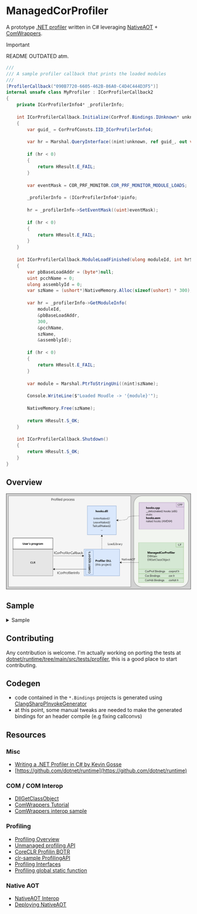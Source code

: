 # ManagedCorProfiler

A prototype [.NET profiler](https://learn.microsoft.com/en-us/dotnet/framework/unmanaged-api/profiling/) written in C# leveraging [NativeAOT](https://learn.microsoft.com/en-us/dotnet/core/deploying/native-aot/) + [ComWrappers](https://learn.microsoft.com/en-us/dotnet/api/system.runtime.interopservices.comwrappers?view=net-7.0).

> [!IMPORTANT]  
> README OUTDATED atm.

```csharp
///
/// A sample profiler callback that prints the loaded modules
///
[ProfilerCallback("090B7720-6605-462B-86A0-C4D4C444D3F5")]
internal unsafe class MyProfiler : ICorProfilerCallback2
{
    private ICorProfilerInfo4* _profilerInfo;
    
    int ICorProfilerCallback.Initialize(CorProf.Bindings.IUnknown* unknown)
    {
        var guid_ = CorProfConsts.IID_ICorProfilerInfo4;

        var hr = Marshal.QueryInterface((nint)unknown, ref guid_, out var pinfo);

        if (hr < 0)
        {
            return HResult.E_FAIL;
        }

        var eventMask = COR_PRF_MONITOR.COR_PRF_MONITOR_MODULE_LOADS;

        _profilerInfo = (ICorProfilerInfo4*)pinfo;

        hr = _profilerInfo->SetEventMask((uint)eventMask);
        
        if (hr < 0)
        {
            return HResult.E_FAIL;
        }
    }
    
    int ICorProfilerCallback.ModuleLoadFinished(ulong moduleId, int hrStatus)
    {
        var pbBaseLoadAddr = (byte*)null;
        uint pcchName = 0;
        ulong assemblyId = 0;
        var szName = (ushort*)NativeMemory.Alloc(sizeof(ushort) * 300);

        var hr = _profilerInfo->GetModuleInfo(
            moduleId,
            &pbBaseLoadAddr,
            300,
            &pcchName,
            szName,
            &assemblyId);

        if (hr < 0)
        {
            return HResult.E_FAIL;
        }

        var module = Marshal.PtrToStringUni((nint)szName);

        Console.WriteLine($"Loaded Moudle -> '{module}'");

        NativeMemory.Free(szName);

        return HResult.S_OK;
    }
    
    int ICorProfilerCallback.Shutdown() 
    {
        return HResult.S_OK; 
    }
}
```

## Overview
<img src="/docs/images/overview.png"></img>

## Sample
<details>
  <summary>Sample</summary>
The sample produces a native DLL that can be loaded as a CLR Profiler.

To test the concept, the example does a few basic things:
 1. Exposes `DllGetClassObject` DLL entry point
 2. Implements `ICorProfilerCallback` + `ICorProfilerCallback2` interfaces
 3. hooks to `ICorProfilerCallback::ModuleLoadFinished` and `ICorProfilerInfo2::SetEnterLeaveFunctionHooks2`
 4. logs the name of every loaded module

## Sample output
<pre><samp>C:\ManagedCorProfiler\ManagedCorProfiler> <kbd>.\run.cmd</kbd>
DllMain(reason=DLL_PROCESS_ATTACH)
DllGetClassObject(reason=DLL_THREAD_ATTACH)
        RCLSID = cf0d821e-299b-5307-a3d8-b283c03916dd
        RIID   = 00000001-0000-0000-c000-000000000046
MyProfiler!Initialize:::ICorProfilerCallback!Initialize()
Loaded Moudle -> 'C:\Users\user\..\runtime\artifacts\bin\coreclr\windows.x64.Debug\System.Private.CoreLib.dll'
Loaded Moudle -> 'C:\Users\user\..\SampleApp\bin\Debug\net7.0\SampleApp.dll'
Loaded Moudle -> 'C:\Program Files\dotnet\shared\Microsoft.NETCore.App\7.0.0\system.runtime.dll'
Loaded Moudle -> 'C:\Program Files\dotnet\shared\Microsoft.NETCore.App\7.0.0\system.console.dll'
Loaded Moudle -> 'C:\Program Files\dotnet\shared\Microsoft.NETCore.App\7.0.0\system.threading.dll'
Loaded Moudle -> 'C:\Program Files\dotnet\shared\Microsoft.NETCore.App\7.0.0\system.text.encoding.extensions.dll'
Loaded Moudle -> 'C:\Program Files\dotnet\shared\Microsoft.NETCore.App\7.0.0\system.runtime.interopservices.dll'
[... OMITTED ...]
=> GetPinnableReference()
=> get_Length()
=> WriteFile()
=> SetLastSystemError()
Hello World!
=> GetLastSystemError()
=> Flush()
=> Flush()
Hello World!
=> OnProcessExit()
[... OMITTED ...]
C:\ManagedCorProfiler\ManagedCorProfiler> █</samp></pre>
> output is actually interleaved, formatted and trimmed for clarity
> 
## Other approaches or variations
> not tested, just off the top of my head
- [DNNE](https://github.com/AaronRobinsonMSFT/DNNE) + managed assembly implementing the profiler itself
- A native (C++) library using `nethost` to host an instance of the CRL + a managed library implementing the profiler
- do not use `ComWrappers` but directly mess with `UnmanagedCallersOnly`, [function pointers](https://learn.microsoft.com/it-it/dotnet/csharp/language-reference/proposals/csharp-9.0/function-pointers) and co to manually implement COM ABI vtables.

## Dumpbin of the profiler DLL
<pre><samp>C:\ManagedCorProfiler\ManagedCorProfiler> <kbd>dumpbin.exe /EXPORTS bin\Debug\net7.0\win-x64\native\ManagedCorProfiler.dll</kbd>
[...OMITTED FOR BREVITY...]
    ordinal hint RVA      name
          1    0 00232660 DllCanUnloadNow = DllCanUnloadNow
          2    1 002323A0 DllGetClassObject = DllGetClassObject
          3    2 002326A0 DllMain = DllMain
          4    3 00497430 DotNetRuntimeDebugHeader = DotNetRuntimeDebugHeader
[...OMITTED FOR BREVITY...]
C:\ManagedCorProfiler\ManagedCorProfiler> █</samp></pre>
</details>

## Contributing
Any contribution is welcome.
I'm actually working on porting the tests at [dotnet/runtime/tree/main/src/tests/profiler](https://github.com/dotnet/runtime/tree/main/src/tests/profiler),
this is a good place to start contributing.

## Codegen
- code contained in the `*.Bindings` projects is generated using [ClangSharpPInvokeGenerator](https://github.com/dotnet/ClangSharp)
- at this point, some manual tweaks are needed to make the generated bindings for an header compile (e.g fixing callconvs)

## Resources
### Misc
- [Writing a .NET Profiler in C# by Kevin Gosse](https://minidump.net/writing-a-net-profiler-in-c-part-1-d3978aae9b12)
- [https://github.com/dotnet/runtime](https://github.com/dotnet/runtime)
### COM / COM Interop
- [DllGetClassObject](https://learn.microsoft.com/en-us/windows/win32/api/combaseapi/nf-combaseapi-dllgetclassobject)
- [ComWrappers Tutorial](https://learn.microsoft.com/en-us/dotnet/standard/native-interop/tutorial-comwrappers)
- [ComWrappers interop sample](https://github.com/dotnet/samples/blob/main/core/interop/comwrappers/Tutorial/Program.cs)
### Profiling
- [Profiling Overview](https://learn.microsoft.com/en-us/dotnet/framework/unmanaged-api/profiling/profiling-overview)
- [Unmanaged profiling API](https://learn.microsoft.com/en-us/dotnet/framework/unmanaged-api/profiling/)
- [CoreCLR Profilin BOTR](https://github.com/dotnet/runtime/blob/main/docs/design/coreclr/botr/profiling.md)
- [clr-sample ProfilingAPI](https://github.com/mvenditto/clr-samples/tree/master/ProfilingAPI)
- [Profiling Interfaces](https://learn.microsoft.com/en-us/dotnet/framework/unmanaged-api/profiling/profiling-interfaces)
- [Profiling global static function](https://learn.microsoft.com/en-us/dotnet/framework/unmanaged-api/profiling/profiling-global-static-functions)
### Native AOT
- [NativeAOT Interop](https://github.com/dotnet/runtime/blob/main/src/coreclr/nativeaot/docs/interop.md)
- [Deploying NativeAOT](https://learn.microsoft.com/en-us/dotnet/core/deploying/native-aot/)
